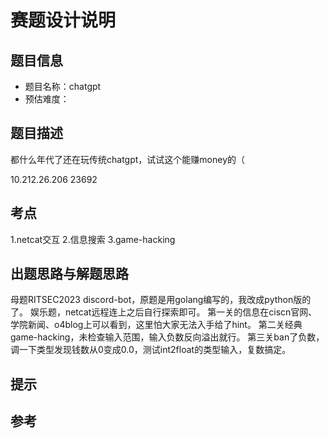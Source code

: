 # 赛题设计说明

## 题目信息

- 题目名称：chatgpt
- 预估难度：

## 题目描述

都什么年代了还在玩传统chatgpt，试试这个能赚money的（

10.212.26.206 23692

## 考点

1.netcat交互
2.信息搜索
3.game-hacking

## 出题思路与解题思路

母题RITSEC2023 discord-bot，原题是用golang编写的，我改成python版的了。
娱乐题，netcat远程连上之后自行探索即可。
第一关的信息在ciscn官网、学院新闻、o4blog上可以看到，这里怕大家无法入手给了hint。
第二关经典game-hacking，未检查输入范围，输入负数反向溢出就行。
第三关ban了负数，调一下类型发现钱数从0变成0.0，测试int2float的类型输入，复数搞定。

## 提示


## 参考


